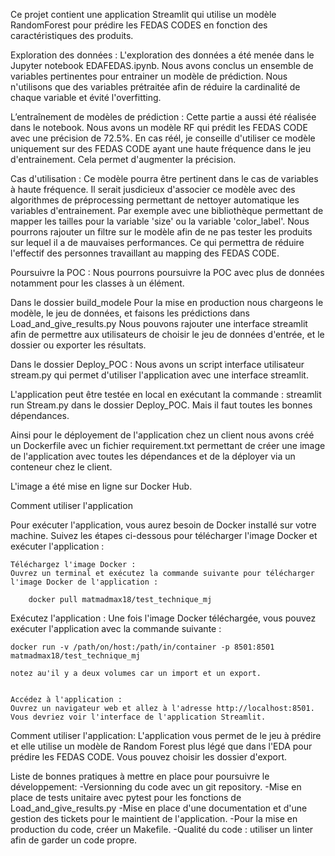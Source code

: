 Ce projet contient une application Streamlit qui utilise un modèle RandomForest pour prédire les FEDAS CODES en fonction des caractéristiques des produits. 

Exploration des données : 
L'exploration des données a été menée dans le Jupyter notebook EDAFEDAS.ipynb. Nous avons conclus un ensemble de variables pertinentes pour entrainer un modèle de prédiction. Nous n'utilisons que des variables prétraitée afin de réduire la cardinalité de chaque variable et évité l'overfitting. 

L’entraînement de modèles de prédiction : 
Cette partie a aussi été réalisée dans le notebook. Nous avons un modèle RF qui prédit les FEDAS CODE avec une précision de 72.5%. En cas réél, je conseille d'utiliser ce modèle uniquement sur des FEDAS CODE ayant une haute fréquence dans le jeu d'entrainement. Cela permet d'augmenter la précision. 

Cas d'utilisation : 
Ce modèle pourra être pertinent dans le cas de variables à haute fréquence. Il serait jusdicieux d'associer ce modèle avec des algorithmes de préprocessing permettant de nettoyer automatique les variables d'entrainement. Par exemple avec une bibliothèque permettant de mapper les tailles pour la variable 'size' ou la variable 'color_label'. Nous pourrons rajouter un filtre sur le modèle afin de ne pas tester les produits sur lequel il a de mauvaises performances. Ce qui permettra de réduire l'effectif des personnes travaillant au mapping des FEDAS CODE.

Poursuivre la POC : 
Nous pourrons poursuivre la POC avec plus de données notamment pour les classes à un élément.

Dans le dossier build_modele
Pour la mise en production nous chargeons le modèle, le jeu de données, et faisons les prédictions dans Load_and_give_results.py
Nous pouvons rajouter une interface streamlit afin de permettre aux utilisateurs de choisir le jeu de données d'entrée, et le dossier ou exporter les résultats. 

Dans le dossier Deploy_POC : 
Nous avons un script interface utilisateur stream.py qui permet d'utiliser l'application avec une interface streamlit. 

L'application peut être testée en local en exécutant la commande : 
    streamlit run Stream.py
dans le dossier Deploy_POC. 
Mais il faut toutes les bonnes dépendances. 

Ainsi pour le déployement de l'application chez un client nous avons créé un Dockerfile avec un fichier requirement.txt permettant de créer une image de l'application avec toutes les dépendances et de la déployer via un conteneur chez le client. 

L'image a été mise en ligne sur Docker Hub. 

Comment utiliser l'application

Pour exécuter l'application, vous aurez besoin de Docker installé sur votre machine. Suivez les étapes ci-dessous pour télécharger l'image Docker et exécuter l'application :

    Téléchargez l'image Docker :
    Ouvrez un terminal et exécutez la commande suivante pour télécharger l'image Docker de l'application :

        docker pull matmadmax18/test_technique_mj


Exécutez l'application :
Une fois l'image Docker téléchargée, vous pouvez exécuter l'application avec la commande suivante :

    docker run -v /path/on/host:/path/in/container -p 8501:8501 matmadmax18/test_technique_mj

    notez au'il y a deux volumes car un import et un export. 


    Accédez à l'application :
    Ouvrez un navigateur web et allez à l'adresse http://localhost:8501. Vous devriez voir l'interface de l'application Streamlit.

Comment utiliser l'application:
L'application vous permet de le jeu à prédire et elle utilise un modèle de Random Forest plus légé que dans l'EDA pour prédire les FEDAS CODE. Vous pouvez choisir les dossier d'export. 

Liste de bonnes pratiques à mettre en place pour poursuivre le développement: 
-Versionning du code avec un git repository.
-Mise en place de tests unitaire avec pytest pour les fonctions de Load_and_give_results.py
-Mise en place d'une documentation et d'une gestion des tickets pour le maintient de l'application. 
-Pour la mise en production du code, créer un Makefile.
-Qualité du code : utiliser un linter afin de garder un code propre.


